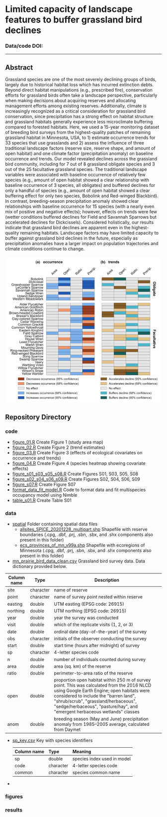 # Limited capacity of landscape features to buffer grassland bird declines

### Data/code DOI:
__________________________________________________________________________________________________________________________________________

## Abstract
Grassland species are one of the most severely declining groups of birds, largely due to historical habitat loss which has incurred extinction debts. Beyond direct habitat manipulations (e.g., prescribed fire), conservation efforts for grassland birds often take a landscape perspective, particularly when making decisions about acquiring reserves and allocating management efforts among existing reserves. Additionally, climate is increasingly recognized as a critical consideration for grassland bird conservation, since precipitation has a strong effect on habitat structure and grassland habitats generally experience less microclimate buffering compared to forested habitats. Here, we used a 15-year monitoring dataset of breeding bird surveys from the highest-quality patches of remaining grassland habitat in Minnesota, USA, to 1) estimate occurrence trends for 33 species that use grasslands and 2) assess the influence of three traditional landscape factors (reserve size, reserve shape, and amount of open habitat) and one climate factor (precipitation anomaly) on baseline occurrence and trends. Our model revealed declines across the grassland bird community, including for 7 out of 8 grassland obligate species and 3 out of the 25 facultative grassland species. The traditional landscape variables were associated with baseline occurrence of relatively few species (e.g., amount of open habitat showed a clear relationship with baseline occurrence of 3 species, all obligates) and buffered declines for only a handful of species (e.g., amount of open habitat showed a clear buffering effect for only two species, Bobolink and Red-winged Blackbird). In contrast, breeding-season precipitation anomaly showed clear relationships with baseline occurrence for 15 species (with a nearly even mix of positive and negative effects); however, effects on trends were few (wetter conditions buffered declines for Field and Savannah Sparrows but accelerated declines for Dickcissels). Considered holistically, our results indicate that grassland bird declines are apparent even in the highest-quality remaining habitats. Landscape factors may have limited capacity to buffer against grassland bird declines in the future, especially as precipitation anomalies have a larger impact on population trajectories and climate conditions continue to change. 
 $~~~~~~~~~~~~~~~~~~~~~~~~~~~~~~~~~~~~~~~~~~~~~~~~~~~~~~~~~~~~~~~~~~~~~~~~~~~~~~~~~~$ <img src="https://github.com/n-a-gilbert/prairie_birds/blob/main/figures/figure_04.png" width="600" />
 
## Repository Directory

### code
 * [figure_01.R](./code/figure_01.R) Create Figure 1 (study area map)
 * [figure_02.R](./code/figure_02.R) Create Figure 2 (trend estimates)
 * [figure_03.R](./code/figure_03.R) Create Figure 3 (effects of ecological covariates on occurrence and trends)
 * [figure_04.R](./code/figure_04.R) Create Figure 4 (species heatmap showing covariate effects)
 * [figure_s01_s03_s05_s08.R](./code/figure_s01_s03_s05_s08.R) Create Figures S01, S03, S05, S08
 * [figure_s02_s04_s06_s09.R](./code/figure_s02_s04_s06_s09.R) Create Figures S02, S04, S06, S09
 * [figure_s07.R](./code/figure_s07.R) Create Figure S07
 * [format_data_fit_model.R](./code/format_data_fit_model.R) Code to format data and fit multispecies occupancy model using Nimble
 * [table_s01.R](./code/table_s01.R) Create Table S01
### data
 * [spatial](./data/spatial) Folder containing spatial data files
   * [allsites_SPICE_20201228_multipart.shp](./data/spatial/allsites_SPICE_20201228_multipart.shp) Shapefile with reserve boundaries (.cpg, .dbf, .prj, .sbn, .sbx, and .shx components also present in this folder)
   * [ecs_provinces_of_mn_v99a.shp](./data/spatial/ecs_provinces_of_mn_v99a.shp) Shapefile with ecoregions of Minnesota (.cpg, .dbf, .prj, .sbn, .sbx, and .shx components also present in this folder)
 * [mn_prairie_bird_data_clean.csv](./data/mn_prairie_bird_data_clean.csv) Grassland bird survey data. Data dictionary provided below.

  | Column name | Type | Description |
  |-------------|------|-------------|
  | site | character | name of reserve |
  | point | character | name of survey point nested within reserve |
  | easting | double | UTM easting (EPSG code: 26915) |
  | northing | double | UTM northing (EPSG code: 26915) |
  | year | double | year the survey was conducted |
  | visit | double | which of the replicate visits (1, 2, or 3) |
  | date | double | ordinal date (day-of-the-year) of the survey |
  | obs | character | initials of the observer conducting the survey | 
  | start | double | start time (hours after midnight) of survey |
  | sp | character | 4-letter species code |
  | n | double | number of individuals counted during survey |
  | area | double | area (sq. km) of the reserve |
  | ratio | double | perimeter-to-area ratio of the reserve |
  | open | double | proportion open habitat within 250 m of survey point. This was calculated from the 2016 NLCD using Google Earth Engine; open habitats were considered to include the "barren land", "shrub/scrub", "grassland/herbaceous", "sedge/herbaceous", "pasture/hay", and "emergent herbaceous wetlands" classes |
  | anom | double | breeding season (May and June) precipitation anomaly from 1985–2005 average, calculated from Daymet | 

 * [sp_key.csv](./data/sp_key.csv) Key with species identifiers

   | Column name | Type | Meaning |
   |-------------|------|---------|
   | sp | double | species index used in model |
   | code | character | 4-letter species code |
   | common | character | species common name |
 * 
### figures
### results
